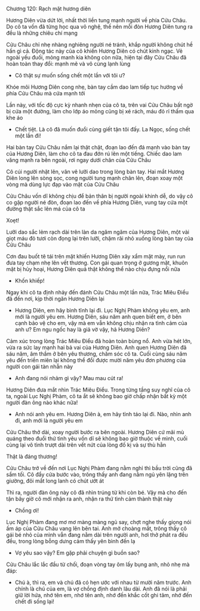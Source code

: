 




Chương 120: Rạch mặt hương diên

Hương Diên vừa dứt lời, nhất thời liền tung mạnh người về phía Cửu Châu. Do cô ta vốn đã từng học qua võ nghệ, thế nên mỗi đòn Hương Diên tung ra đều là những chiêu chí mạng

Cửu Châu chỉ nhẹ nhàng nghiêng người né tránh, khắp người không chút hề hấn gì cả. Động tác này của cô khiến Hương Diên có chút kinh ngạc. Vẻ ngoài yếu đuối, mỏng manh kia không còn nữa, hiện tại đây Cửu Châu đã hoàn toàn thay đổi: mạnh mẽ và vô cùng lạnh lùng

- Cô thật sự muốn sống chết một lần với tôi ư?

Khóe môi Hương Diên cong nhẹ, bàn tay cầm dao lam tiếp tục hướng về phía Cửu Châu mà cứa mạnh tới

Lần này, với tốc độ cực kỳ nhanh nhẹn của cô ta, trên vai Cửu Châu bất ngờ bị cứa một đường, làm cho lớp áo mỏng cũng bị xé rách, máu đỏ rỉ thấm qua khe áo

- Chết tiệt. Là cô đã muốn đuổi cùng giết tận tôi đấy. La Ngọc, sống chết một lần đi!

Hai bàn tay Cửu Châu nắm lại thật chặt, đoạn lao đến đá mạnh vào bàn tay của Hương Diên, làm cho cô ta đau đớn rú lên một tiếng. Chiếc dao lam văng mạnh ra bên ngoài, rơi ngay dưới chân của Cửu Châu

Cô cúi người nhặt lên, vân vê lưỡi dao trong lòng bàn tay. Hai mắt Hương Diên long lên sòng sọc, cong người tung mạnh chân lên, đoạn xoay một vòng mà dùng lực đạp vào mặt của Cửu Châu

Cửu Châu vốn dĩ không chịu để bản thân bị người ngoài khinh dễ, do vậy cô co gập người né đòn, đoạn lao đến về phía Hương Diên, vung tay cứa một đường thật sắc lên má của cô ta

Xoẹt!

Lưỡi dao sắc lẻm rạch dài trên làn da ngăm ngăm của Hương Diên, một vài giọt máu đỏ tươi còn đọng lại trên lưỡi, chậm rãi nhỏ xuống lòng bàn tay của Cửu Châu

Cơn đau buốt tê tái trên mặt khiến Hương Diên xây xẩm mặt mày, run run đưa tay chạm nhẹ lên vết thương. Con gái quan trọng ở gương mặt, khuôn mặt bị hủy hoại, Hương Diên quả thật không thể nào chịu đựng nổi nữa

- Khốn khiếp!

Ngay khi cô ta định nhảy đến đánh Cửu Châu một lần nữa, Trác Miêu Điểu đã đến nơi, kịp thời ngăn Hương Diên lại

- Hương Diên, em hãy bình tĩnh lại đi. Lục Nghị Phàm không yêu em, anh mới là người yêu em. Hương Diên, sáu năm anh quen biết em, ở bên cạnh bảo vệ cho em, vậy mà em vẫn không chịu nhận ra tình cảm của anh ư? Em ngu ngốc hay là giả vờ vậy, hả Hương Diên?

Cảm xúc trong lòng Trác Miêu Điểu đã hoàn toàn bùng nổ. Anh vừa hét lớn, vừa ra sức lay mạnh hai bả vai của Hương Diên. Anh quen Hương Diên đã sáu năm, âm thầm ở bên yêu thương, chăm sóc cô ta. Cuối cùng sáu năm yêu đến triền miên lại không thể đổi được mười năm yêu đơn phương của người con gái tàn nhẫn này

- Anh đang nói nhảm gì vậy? Mau mau cút ra!

Hương Diên đưa mắt nhìn Trác Miêu Điểu. Trong từng tầng suy nghĩ của cô ta, ngoài Lục Nghị Phàm, cô ta ắt sẽ không bao giờ chấp nhận bất kỳ một người đàn ông nào khác nữa!

- Anh nói anh yêu em. Hương Diên à, em hãy tỉnh táo lại đi. Nào, nhìn anh đi, anh mới là người yêu em

Cửu Châu thở dài, xoay người bước ra bên ngoài. Hương Diên cứ mãi mù quáng theo đuổi thứ tình yêu vốn dĩ sẽ không bao giờ thuộc về mình, cuối cùng lại vô tình trượt dài trên vết nứt của lòng đố kị và sự thù hằn

Thật là đáng thương!

Cửu Châu trở về đến nơi Lục Nghị Phàm đang nằm nghỉ thì bầu trời cũng đã sẩm tối. Cô đẩy cửa bước vào, trông thấy anh đang nằm ngủ yên lặng trên giường, đôi mắt long lanh có chút ướt át

Thì ra, người đàn ông này cô đã nhìn trúng từ khi còn bé. Vậy mà cho đến tận bây giờ cô mới nhận ra anh, nhận ra thứ tình cảm thành thật này

- Chồng ơi!

Lục Nghị Phàm đang mơ mơ màng màng ngủ say, chợt nghe thấy giọng nói ấm áp của Cửu Châu vang lên bên tai. Anh mở choàng mắt, trông thấy cô gái bé nhỏ của mình vẫn đang nằm dài trên người anh, hơi thở phát ra đều đều, trong lòng bỗng dưng cảm thấy yên bình đến lạ

- Vợ yêu sao vậy? Em gặp phải chuyện gì buồn sao?

Cửu Châu lắc lắc đầu từ chối, đoạn vòng tay ôm lấy bụng anh, nhỏ nhẹ mà đáp:

- Chú à, thì ra, em và chú đã có hẹn ước với nhau từ mười năm trước. Anh chính là chú của em, là vợ chồng định danh lâu dài. Anh đã nói là phải giữ lời hứa, nhớ tên em, nhớ tên anh, nhớ đến khắc cốt ghi tâm, nhớ đến chết đi sống lại!





